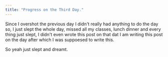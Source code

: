 ```yaml
---
title: "Progress on the Third Day."
---
```


Since I overshot the previous day I didn't really had anything to do the day so, I just slept the whole day, missed all my classes, lunch dinner and every thing just slept, I didn't even wrote this post on that dat I am writing this post on the day after which I was suppoesed to write this.

So yeah just slept and dreamt.